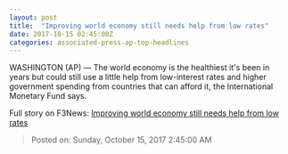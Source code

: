```yaml
---
layout: post
title:  "Improving world economy still needs help from low rates"
date: 2017-10-15 02:45:00Z
categories: associated-press-ap-top-headlines
---
```


WASHINGTON (AP) — The world economy is the healthiest it's been in years but could still use a little help from low-interest rates and higher government spending from countries that can afford it, the International Monetary Fund says.


Full story on F3News: [Improving world economy still needs help from low rates](http://www.f3nws.com/n/2ajzrC)

> Posted on: Sunday, October 15, 2017 2:45:00 AM
